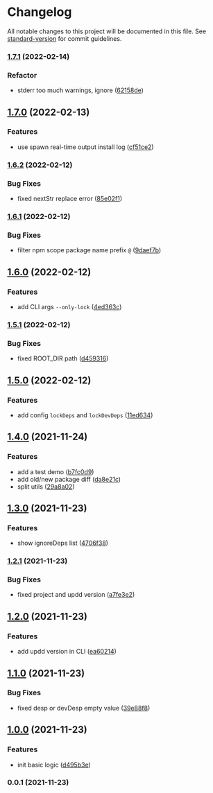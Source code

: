 # Changelog

All notable changes to this project will be documented in this file. See [standard-version](https://github.com/conventional-changelog/standard-version) for commit guidelines.

### [1.7.1](https://github.com/SolidZORO/updd/compare/v1.7.0...v1.7.1) (2022-02-14)


### Refactor

* stderr too much warnings, ignore ([62158de](https://github.com/SolidZORO/updd/commit/62158deada2feb3acd9a595ed124c4f4b545e614))

## [1.7.0](https://github.com/SolidZORO/updd/compare/v1.6.2...v1.7.0) (2022-02-13)


### Features

* use spawn real-time output install log ([cf51ce2](https://github.com/SolidZORO/updd/commit/cf51ce26701975577b628c377a5451a781d5b699))

### [1.6.2](https://github.com/SolidZORO/updd/compare/v1.6.1...v1.6.2) (2022-02-12)


### Bug Fixes

* fixed nextStr replace error ([85e02f1](https://github.com/SolidZORO/updd/commit/85e02f1432be87abac45237077850c08dd6fdc86))

### [1.6.1](https://github.com/SolidZORO/updd/compare/v1.6.0...v1.6.1) (2022-02-12)


### Bug Fixes

* filter npm scope package name prefix `@` ([9daef7b](https://github.com/SolidZORO/updd/commit/9daef7bf0f019fc53c6a02f292cf647fbdc9d7fa))

## [1.6.0](https://github.com/SolidZORO/updd/compare/v1.5.1...v1.6.0) (2022-02-12)


### Features

* add CLI args `--only-lock` ([4ed363c](https://github.com/SolidZORO/updd/commit/4ed363c77eb5a8c79417080a963f6f0531064470))

### [1.5.1](https://github.com/SolidZORO/updd/compare/v1.5.0...v1.5.1) (2022-02-12)


### Bug Fixes

* fixed ROOT_DIR path ([d459316](https://github.com/SolidZORO/updd/commit/d4593164dc30a8754e3cdbfe3e964f06acd05e9e))

## [1.5.0](https://github.com/SolidZORO/updd/compare/v1.4.0...v1.5.0) (2022-02-12)


### Features

* add config `lockDeps` and `lockDevDeps` ([11ed634](https://github.com/SolidZORO/updd/commit/11ed63490c82e6c3122556577098bdeb7eb0eb21))

## [1.4.0](https://github.com/SolidZORO/updd/compare/v1.3.0...v1.4.0) (2021-11-24)


### Features

* add a test demo ([b7fc0d9](https://github.com/SolidZORO/updd/commit/b7fc0d9049934a3680867b6702f191b719e936de))
* add old/new package diff ([da8e21c](https://github.com/SolidZORO/updd/commit/da8e21cfabaedace220e7bee98873ee350c30f99))
* split utils ([29a8a02](https://github.com/SolidZORO/updd/commit/29a8a020cfb8547e36e659c7f95a5da31f863dad))

## [1.3.0](https://github.com/SolidZORO/updd/compare/v1.2.1...v1.3.0) (2021-11-23)


### Features

* show ignoreDeps list ([4706f38](https://github.com/SolidZORO/updd/commit/4706f38f36804e5e7590ab47e009dd7e02add957))

### [1.2.1](https://github.com/SolidZORO/updd/compare/v1.2.0...v1.2.1) (2021-11-23)


### Bug Fixes

* fixed project and updd version ([a7fe3e2](https://github.com/SolidZORO/updd/commit/a7fe3e27008eeccd8f930c6e178400f9fc61b67a))

## [1.2.0](https://github.com/SolidZORO/updd/compare/v1.1.0...v1.2.0) (2021-11-23)


### Features

* add updd version in CLI ([ea60214](https://github.com/SolidZORO/updd/commit/ea6021469af03c7c78a9f8d27287313a61294b22))

## [1.1.0](https://github.com/SolidZORO/updd/compare/v1.0.0...v1.1.0) (2021-11-23)


### Bug Fixes

* fixed desp or devDesp empty value ([39e88f8](https://github.com/SolidZORO/updd/commit/39e88f8a1fb3886e386a7e750a412eb7bea56a45))

## [1.0.0](https://github.com/SolidZORO/updd/compare/v0.0.1...v1.0.0) (2021-11-23)


### Features

* init basic logic ([d495b3e](https://github.com/SolidZORO/updd/commit/d495b3ec2ff08bc531bcb4e101d9f520515edc59))

### 0.0.1 (2021-11-23)
